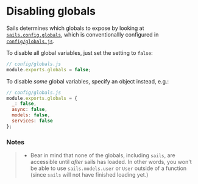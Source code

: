# Disabling globals

Sails determines which globals to expose by looking at [`sails.config.globals`](https://sailsjs.com/documentation/reference/sails.config/sails.config.globals.html), which is conventionallly configured in [`config/globals.js`](https://sailsjs.com/documentation/anatomy/config/globals.js.html).

To disable all global variables, just set the setting to `false`:

```js
// config/globals.js
module.exports.globals = false;
```

To disable _some_ global variables, specify an object instead, e.g.:

```js
// config/globals.js
module.exports.globals = {
  _: false,
  async: false,
  models: false,
  services: false
};
```

### Notes

> + Bear in mind that none of the globals, including `sails`, are accessible until _after_ sails has loaded.  In other words, you won't be able to use `sails.models.user` or `User` outside of a function (since `sails` will not have finished loading yet.)

<!-- not true anymore:
Most of this section of the docs focuses on the methods and properties of `sails`, the singleton object representing your app.
-->

<docmeta name="displayName" value="Disabling globals">
